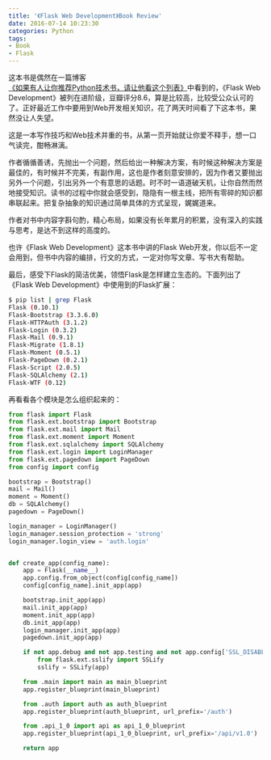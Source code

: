 ```yaml
---
title: '《Flask Web Development》Book Review'
date: 2016-07-14 10:23:30
categories: Python
tags:
- Book
- Flask
---
```


这本书是偶然在一篇博客[《如果有人让你推荐Python技术书，请让他看这个列表》](http://python.jobbole.com/85620/)中看到的，《Flask Web Development》被列在进阶级，豆瓣评分8.6，算是比较高，比较受公众认可的了。正好最近工作中要用到Web开发相关知识，花了两天时间看了下这本书，果然没让人失望。

这是一本写作技巧和Web技术并重的书，从第一页开始就让你爱不释手，想一口气读完，酣畅淋漓。

<!-- more -->

作者循循善诱，先抛出一个问题，然后给出一种解决方案，有时候这种解决方案是最佳的，有时候并不完美，有副作用，这也是作者刻意安排的，因为作者又要抛出另外一个问题，引出另外一个有意思的话题。时不时一语道破天机，让你自然而然地接受知识。读书的过程中你就会感受到，隐隐有一根主线，把所有零碎的知识都串联起来。把复杂抽象的知识通过简单具体的方式呈现，娓娓道来。

作者对书中内容字斟句酌，精心布局，如果没有长年累月的积累，没有深入的实践与思考，是达不到这样的高度的。

也许《Flask Web Development》这本书中讲的Flask Web开发，你以后不一定会用到，但书中内容的编排，行文的方式，一定对你写文章、写书大有帮助。

最后，感受下Flask的简洁优美，领悟Flask是怎样建立生态的。下面列出了《Flask Web Development》中使用到的Flask扩展：

```sh
$ pip list | grep Flask
Flask (0.10.1)
Flask-Bootstrap (3.3.6.0)
Flask-HTTPAuth (3.1.2)
Flask-Login (0.3.2)
Flask-Mail (0.9.1)
Flask-Migrate (1.8.1)
Flask-Moment (0.5.1)
Flask-PageDown (0.2.1)
Flask-Script (2.0.5)
Flask-SQLAlchemy (2.1)
Flask-WTF (0.12)
```

再看看各个模块是怎么组织起来的：
```python
from flask import Flask
from flask.ext.bootstrap import Bootstrap
from flask.ext.mail import Mail
from flask.ext.moment import Moment
from flask.ext.sqlalchemy import SQLAlchemy
from flask.ext.login import LoginManager
from flask.ext.pagedown import PageDown
from config import config

bootstrap = Bootstrap()
mail = Mail()
moment = Moment()
db = SQLAlchemy()
pagedown = PageDown()

login_manager = LoginManager()
login_manager.session_protection = 'strong'
login_manager.login_view = 'auth.login'


def create_app(config_name):
    app = Flask(__name__)
    app.config.from_object(config[config_name])
    config[config_name].init_app(app)

    bootstrap.init_app(app)
    mail.init_app(app)
    moment.init_app(app)
    db.init_app(app)
    login_manager.init_app(app)
    pagedown.init_app(app)

    if not app.debug and not app.testing and not app.config['SSL_DISABLE']:
        from flask.ext.sslify import SSLify
        sslify = SSLify(app)

    from .main import main as main_blueprint
    app.register_blueprint(main_blueprint)

    from .auth import auth as auth_blueprint
    app.register_blueprint(auth_blueprint, url_prefix='/auth')

    from .api_1_0 import api as api_1_0_blueprint
    app.register_blueprint(api_1_0_blueprint, url_prefix='/api/v1.0')

    return app  
```
